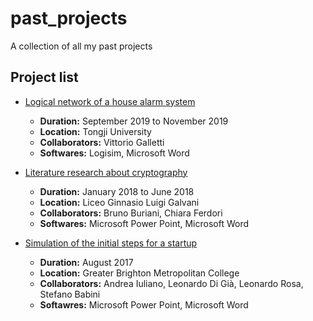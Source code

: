 # past_projects
A collection of all my past projects

## Project list

- [Logical network of a house alarm system](./2019-11_House_alarm_network)
    - **Duration:** September 2019 to November 2019
    - **Location:** Tongji University
    - **Collaborators:** Vittorio Galletti
    - **Softwares:** Logisim, Microsoft Word

- [Literature research about cryptography](./2018-06_Cryptography_literature_review)
    - **Duration:** January 2018 to June 2018
    - **Location:** Liceo Ginnasio Luigi Galvani
    - **Collaborators:** Bruno Buriani, Chiara Ferdori
    - **Softwares:** Microsoft Power Point, Microsoft Word

- [Simulation of the initial steps for a startup](./2017-08_Startup_simulation)
    - **Duration:** August 2017
    - **Location:** Greater Brighton Metropolitan College
    - **Collaborators:** Andrea Iuliano, Leonardo Di Già, Leonardo Rosa, Stefano Babini
    - **Softawres:** Microsoft Power Point, Microsoft Word
